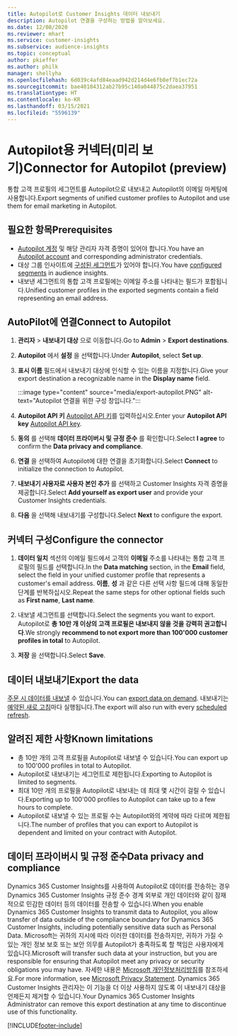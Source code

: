 ```yaml
---
title: Autopilot로 Customer Insights 데이터 내보내기
description: Autopilot 연결을 구성하는 방법을 알아보세요.
ms.date: 12/08/2020
ms.reviewer: mhart
ms.service: customer-insights
ms.subservice: audience-insights
ms.topic: conceptual
author: pkieffer
ms.author: philk
manager: shellyha
ms.openlocfilehash: 6d039c4afd84eaad942d214d4e6fb8ef7b1ec72a
ms.sourcegitcommit: bae40184312ab27b95c140a044875c2daea37951
ms.translationtype: HT
ms.contentlocale: ko-KR
ms.lasthandoff: 03/15/2021
ms.locfileid: "5596139"
---
```

# <a name="connector-for-autopilot-preview"></a><span data-ttu-id="77771-103">Autopilot용 커넥터(미리 보기)</span><span class="sxs-lookup"><span data-stu-id="77771-103">Connector for Autopilot (preview)</span></span>

<span data-ttu-id="77771-104">통합 고객 프로필의 세그먼트를 Autopilot으로 내보내고 Autopilot의 이메일 마케팅에 사용합니다.</span><span class="sxs-lookup"><span data-stu-id="77771-104">Export segments of unified customer profiles to Autopilot and use them for email marketing in Autopilot.</span></span> 

## <a name="prerequisites"></a><span data-ttu-id="77771-105">필요한 항목</span><span class="sxs-lookup"><span data-stu-id="77771-105">Prerequisites</span></span>

-   <span data-ttu-id="77771-106">[Autopilot 계정](https://www.autopilothq.com/) 및 해당 관리자 자격 증명이 있어야 합니다.</span><span class="sxs-lookup"><span data-stu-id="77771-106">You have an [Autopilot account](https://www.autopilothq.com/) and corresponding administrator credentials.</span></span>
-   <span data-ttu-id="77771-107">대상 그룹 인사이트에 [구성된 세그먼트](segments.md)가 있어야 합니다.</span><span class="sxs-lookup"><span data-stu-id="77771-107">You have [configured segments](segments.md) in audience insights.</span></span>
-   <span data-ttu-id="77771-108">내보낸 세그먼트의 통합 고객 프로필에는 이메일 주소를 나타내는 필드가 포함됩니다.</span><span class="sxs-lookup"><span data-stu-id="77771-108">Unified customer profiles in the exported segments contain a field representing an email address.</span></span>

## <a name="connect-to-autopilot"></a><span data-ttu-id="77771-109">AutoPilot에 연결</span><span class="sxs-lookup"><span data-stu-id="77771-109">Connect to Autopilot</span></span>

1. <span data-ttu-id="77771-110">**관리자** > **내보내기 대상** 으로 이동합니다.</span><span class="sxs-lookup"><span data-stu-id="77771-110">Go to **Admin** > **Export destinations**.</span></span>

1. <span data-ttu-id="77771-111">**Autopilot** 에서 **설정** 을 선택합니다.</span><span class="sxs-lookup"><span data-stu-id="77771-111">Under **Autopilot**, select **Set up**.</span></span>

1. <span data-ttu-id="77771-112">**표시 이름** 필드에서 내보내기 대상에 인식할 수 있는 이름을 지정합니다.</span><span class="sxs-lookup"><span data-stu-id="77771-112">Give your export destination a recognizable name in the **Display name** field.</span></span>

   :::image type="content" source="media/export-autopilot.PNG" alt-text="Autopilot 연결을 위한 구성 창입니다.":::

1. <span data-ttu-id="77771-114">**Autopilot API 키** [Autopilot API 키](https://autopilot.docs.apiary.io/#)를 입력하십시오.</span><span class="sxs-lookup"><span data-stu-id="77771-114">Enter your **Autopilot API key** [Autopilot API key](https://autopilot.docs.apiary.io/#).</span></span>

1. <span data-ttu-id="77771-115">**동의** 를 선택해 **데이터 프라이버시 및 규정 준수** 를 확인합니다.</span><span class="sxs-lookup"><span data-stu-id="77771-115">Select **I agree** to confirm the **Data privacy and compliance**.</span></span>

1. <span data-ttu-id="77771-116">**연결** 을 선택하여 Autopilot에 대한 연결을 초기화합니다.</span><span class="sxs-lookup"><span data-stu-id="77771-116">Select **Connect** to initialize the connection to Autopilot.</span></span>

1. <span data-ttu-id="77771-117">**내보내기 사용자로 사용자 본인 추가** 를 선택하고 Customer Insights 자격 증명을 제공합니다.</span><span class="sxs-lookup"><span data-stu-id="77771-117">Select **Add yourself as export user** and provide your Customer Insights credentials.</span></span>

1. <span data-ttu-id="77771-118">**다음** 을 선택해 내보내기를 구성합니다.</span><span class="sxs-lookup"><span data-stu-id="77771-118">Select **Next** to configure the export.</span></span>

## <a name="configure-the-connector"></a><span data-ttu-id="77771-119">커넥터 구성</span><span class="sxs-lookup"><span data-stu-id="77771-119">Configure the connector</span></span>

1. <span data-ttu-id="77771-120">**데이터 일치** 섹션의 이메일 필드에서 고객의 **이메일** 주소를 나타내는 통합 고객 프로필의 필드를 선택합니다.</span><span class="sxs-lookup"><span data-stu-id="77771-120">In the **Data matching** section, in the **Email** field, select the field in your unified customer profile that represents a customer's email address.</span></span> <span data-ttu-id="77771-121">**이름**, **성** 과 같은 다른 선택 사항 필드에 대해 동일한 단계를 반복하십시오.</span><span class="sxs-lookup"><span data-stu-id="77771-121">Repeat the same steps for other optional fields such as **First name**, **Last name**.</span></span>

1. <span data-ttu-id="77771-122">내보낼 세그먼트를 선택합니다.</span><span class="sxs-lookup"><span data-stu-id="77771-122">Select the segments you want to export.</span></span> <span data-ttu-id="77771-123">Autopilot로 **총 10만 개 이상의 고객 프로필은 내보내지 않을 것을 강력히 권고합니다**.</span><span class="sxs-lookup"><span data-stu-id="77771-123">We strongly **recommend to not export more than 100'000 customer profiles in total** to Autopilot.</span></span> 

1. <span data-ttu-id="77771-124">**저장** 을 선택합니다.</span><span class="sxs-lookup"><span data-stu-id="77771-124">Select **Save**.</span></span>

## <a name="export-the-data"></a><span data-ttu-id="77771-125">데이터 내보내기</span><span class="sxs-lookup"><span data-stu-id="77771-125">Export the data</span></span>

<span data-ttu-id="77771-126">[주문 시 데이터를 내보낼](export-destinations.md) 수 있습니다.</span><span class="sxs-lookup"><span data-stu-id="77771-126">You can [export data on demand](export-destinations.md).</span></span> <span data-ttu-id="77771-127">내보내기는 [예약된 새로 고침](system.md#schedule-tab)마다 실행됩니다.</span><span class="sxs-lookup"><span data-stu-id="77771-127">The export will also run with every [scheduled refresh](system.md#schedule-tab).</span></span>

## <a name="known-limitations"></a><span data-ttu-id="77771-128">알려진 제한 사항</span><span class="sxs-lookup"><span data-stu-id="77771-128">Known limitations</span></span>

- <span data-ttu-id="77771-129">총 10만 개의 고객 프로필을 Autopilot로 내보낼 수 있습니다.</span><span class="sxs-lookup"><span data-stu-id="77771-129">You can export up to 100'000 profiles in total to Autopilot.</span></span>
- <span data-ttu-id="77771-130">Autopilot로 내보내기는 세그먼트로 제한됩니다.</span><span class="sxs-lookup"><span data-stu-id="77771-130">Exporting to Autopilot is limited to segments.</span></span>
- <span data-ttu-id="77771-131">최대 10만 개의 프로필을 Autopilot로 내보내는 데 최대 몇 시간이 걸릴 수 있습니다.</span><span class="sxs-lookup"><span data-stu-id="77771-131">Exporting up to 100'000 profiles to Autopilot can take up to a few hours to complete.</span></span> 
- <span data-ttu-id="77771-132">Autopilot로 내보낼 수 있는 프로필 수는 Autopilot와의 계약에 따라 다르며 제한됩니다.</span><span class="sxs-lookup"><span data-stu-id="77771-132">The number of profiles that you can export to Autopilot is dependent and limited on your contract with Autopilot.</span></span>

## <a name="data-privacy-and-compliance"></a><span data-ttu-id="77771-133">데이터 프라이버시 및 규정 준수</span><span class="sxs-lookup"><span data-stu-id="77771-133">Data privacy and compliance</span></span>

<span data-ttu-id="77771-134">Dynamics 365 Customer Insights를 사용하여 Autopilot로 데이터를 전송하는 경우 Dynamics 365 Customer Insights 규정 준수 경계 외부로 개인 데이터와 같이 잠재적으로 민감한 데이터 등의 데이터를 전송할 수 있습니다.</span><span class="sxs-lookup"><span data-stu-id="77771-134">When you enable Dynamics 365 Customer Insights to transmit data to Autopilot, you allow transfer of data outside of the compliance boundary for Dynamics 365 Customer Insights, including potentially sensitive data such as Personal Data.</span></span> <span data-ttu-id="77771-135">Microsoft는 귀하의 지시에 따라 이러한 데이터를 전송하지만, 귀하가 가질 수 있는 개인 정보 보호 또는 보안 의무를 Autopilot가 충족하도록 할 책임은 사용자에게 있습니다.</span><span class="sxs-lookup"><span data-stu-id="77771-135">Microsoft will transfer such data at your instruction, but you are responsible for ensuring that Autopilot meet any privacy or security obligations you may have.</span></span> <span data-ttu-id="77771-136">자세한 내용은 [Microsoft 개인정보처리방침](https://go.microsoft.com/fwlink/?linkid=396732)를 참조하세요.</span><span class="sxs-lookup"><span data-stu-id="77771-136">For more information, see [Microsoft Privacy Statement](https://go.microsoft.com/fwlink/?linkid=396732).</span></span>
<span data-ttu-id="77771-137">Dynamics 365 Customer Insights 관리자는 이 기능을 더 이상 사용하지 않도록 이 내보내기 대상을 언제든지 제거할 수 있습니다.</span><span class="sxs-lookup"><span data-stu-id="77771-137">Your Dynamics 365 Customer Insights Administrator can remove this export destination at any time to discontinue use of this functionality.</span></span>


[!INCLUDE[footer-include](../includes/footer-banner.md)]